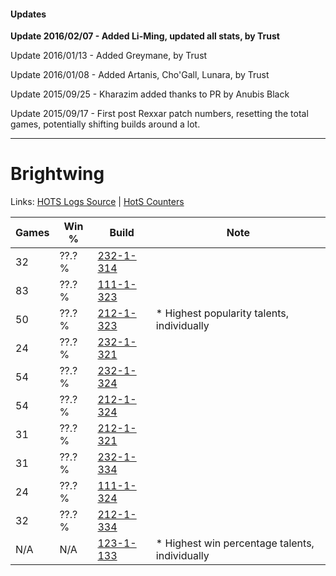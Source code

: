 #### Updates
**Update 2016/02/07 - Added Li-Ming, updated all stats, by Trust**

Update 2016/01/13 - Added Greymane, by Trust

Update 2016/01/08 - Added Artanis, Cho'Gall, Lunara, by Trust

Update 2015/09/25 - Kharazim added thanks to PR by Anubis Black

Update 2015/09/17 - First post Rexxar patch numbers, resetting the total games, potentially shifting builds around a lot.

***

# Brightwing

Links: [HOTS Logs Source](https://www.hotslogs.com/Sitewide/HeroDetails?Hero=Brightwing) | [HotS Counters](http://hotscounters.com/#/hero/Brightwing)

Games  | Win %  | Build     | Note
-----  | -----  | -----     | ----
32     | ??.? % | [232-1-314](http://www.heroesfire.com/hots/talent-calculator/brightwing#l08Y) | 
83     | ??.? % | [111-1-323](http://www.heroesfire.com/hots/talent-calculator/brightwing#gOkR) | 
50     | ??.? % | [212-1-323](http://www.heroesfire.com/hots/talent-calculator/brightwing#kFJh) | * Highest popularity talents, individually
24     | ??.? % | [232-1-321](http://www.heroesfire.com/hots/talent-calculator/brightwing#l08f) | 
54     | ??.? % | [232-1-324](http://www.heroesfire.com/hots/talent-calculator/brightwing#l08i) | 
54     | ??.? % | [212-1-324](http://www.heroesfire.com/hots/talent-calculator/brightwing#kFJi) | 
31     | ??.? % | [212-1-321](http://www.heroesfire.com/hots/talent-calculator/brightwing#kFJf) | 
31     | ??.? % | [232-1-334](http://www.heroesfire.com/hots/talent-calculator/brightwing#l08s) | 
24     | ??.? % | [111-1-324](http://www.heroesfire.com/hots/talent-calculator/brightwing#gOkS) | 
32     | ??.? % | [212-1-334](http://www.heroesfire.com/hots/talent-calculator/brightwing#kFJs) | 
N/A    | N/A    | [123-1-133](http://www.heroesfire.com/hots/talent-calculator/brightwing#gr-T) | * Highest win percentage talents, individually
